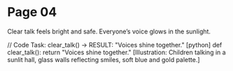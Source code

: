 # Page 04

Clear talk feels bright and safe.
Everyone’s voice glows in the sunlight.

// Code Task: clear_talk() → RESULT: "Voices shine together."
[python]
def clear_talk():
    return "Voices shine together."
[Illustration: Children talking in a sunlit hall, glass walls reflecting smiles, soft blue and gold palette.]
